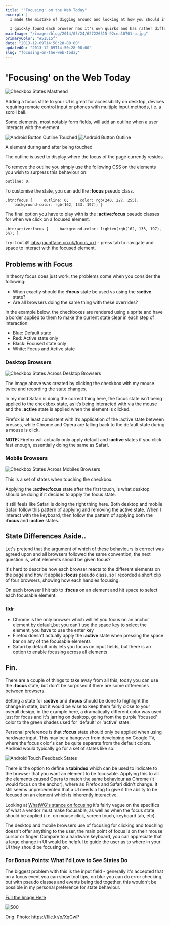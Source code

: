 ```yaml
---
title: "'Focusing' on the Web Today"
excerpt: |
  I made the mistake of digging around and looking at how you should implement focusing in a web app.
  
  I quickly found each browser has it's own quirks and has rather different behavior compared to focusing in Android.
mainImage: "/images/blog/2014/05/24/627226315-92cea10701-o.jpg"
primaryColor: "#51515f"
date: "2013-12-09T14:50:28-08:00"
updatedOn: "2013-12-09T14:50:28-08:00"
slug: "focusing-on-the-web-today"
---
```


# 'Focusing' on the Web Today 

![Checkbox States Masthead](/images/blog/2013/12/Checkbox-States-Masthead.png "360") 

Adding a focus state to your UI is great for accessibility on desktop, devices requiring remote control input or phones with multiple input methods, i.e. a scroll ball. 

Some elements, most notably form fields, will add an outline when a user interacts with the element. 

![Android Button Outline Touched](/images/blog/2013/12/Android-Button-Outline-Touched.png "500") ![Android Button Outline](/images/blog/2013/12/Android-Button-Outline.png "500")

A  element during and after being touched

The outline is used to display where the focus of the page currently resides. 

To remove the outline you simply use the following CSS on the elements you wish to surpress this behaviour on: 

`outline: 0;` 

To customise the state, you can add the **:focus** pseudo class. 

`.btn:focus {     outline: 0;     color: rgb(240, 227, 255);     background-color: rgb(162, 133, 197); }` 

The final option you have to play with is the **:active:focus** pseudo classes for when we click on a focused element. 

`.btn:active:focus {     background-color: lighten(rgb(162, 133, 197), 5%); }` 

Try it out @ [labs.gauntface.co.uk/focus_ux/](http://labs.gauntface.co.uk/focus_ux/) \- press tab to navigate and space to interact with the focused element. 

## Problems with Focus

In theory focus does just work, the problems come when you consider the following: 

  * When exactly should the **:focus** state be used vs using the **:active** state?
  * Are all browsers doing the same thing with these overrides?

In the example below, the checkboxes are rendered using a sprite and have a border applied to them to make the current state clear in each step of interaction: 

  * Blue: Default state
  * Red: Active state only
  * Black: Focused state only
  * White: Focus and Active state

### Desktop Browsers

![Checkbox States Across Desktop Browsers](/images/blog/2013/12/Checkbox-States-Desktop-Browsers.png "650") 

The image above was created by clicking the checkbox with my mouse twice and recording the state changes. 

In my mind Safari is doing the correct thing here, the focus state isn’t being applied to the checkbox state, as it’s being interacted with via the mouse and the **:active** state is applied when the element is clicked. 

Firefox is at least consistent with it’s application of the :active state between presses, while Chrome and Opera are falling back to the default state during a mouse is click. 

**NOTE:** Firefox will actually only apply default and **:active** states if you click fast enough, essentially doing the same as Safari. 

### Mobile Browsers

![Checkbox States Across Mobiles Browsers](/images/blog/2013/12/Checkbox-States-Mobiles-Browsers.png "650") 

This is a set of states when touching the checkbox. 

Applying the **:active:focus** state after the first touch, is what desktop should be doing if it decides to apply the focus state. 

It still feels like Safari is doing the right thing here. Both desktop and mobile Safari follow this pattern of applying and removing the active state. When I interact with the keyboard, then follow the pattern of applying both the **:focus** and **:active** states. 

## State Differences Aside..

Let's pretend that the argument of which of these behaviours is correct was agreed upon and all browsers followed the same convention, the next question is, what elements should be given focus? 

It's hard to describe how each browser reacts to the different elements on the page and how it applies **:focus** pseudo class, so I recorded a short clip of four browsers, showing how each handles focusing. 

On each browser I hit tab to **:focus** on an element and hit space to select each focusable element. 

### tldr

  * Chrome is the only browser which will let you focus on an anchor element by default,but you can't use the space key to select the element, you have to use the enter key
  * Firefox doesn't actually apply the **:active** state when pressing the space bar on any of the focusable elements
  * Safari by default only lets you focus on input fields, but there is an option to enable focusing across all elements

## Fin.

There are a couple of things to take away from all this, today you can use the **:focus** state, but don't be surprised if there are some differences between browsers. 

Setting a state for **:active** and **:focus** should be done to highlight the change in state, but it would be wise to keep them fairly close to your overall design, in the example here, a dramatically different color was used just for focus and it's jarring on desktop, going from the purple 'focused' color to the green shades used for 'default' or 'active' state. 

Personal preference is that **:focus** state should only be applied when using hardware input. This may be a hangover from developing on Google TV, where the focus color's can be quite separate from the default colors. Android would typically go for a set of states like so: 

![Android Touch Feedback States](/images/blog/2013/12/touch_feedback_states.png "750") 

There is the option to define a **tabindex** which can be used to indicate to the browser that you want an element to be focusable. Applying this to all the elements caused Opera to match the same behaviour as Chrome (it would focus on the anchor), where as Firefox and Safari didn't change. It still seems unprecedented that a UI needs a tag to give it the ability to be focused on an element which is inherently interactive. 

Looking at [WhatWG's stance on focusing](http://www.whatwg.org/specs/web-apps/current-work/multipage/editing.html#focus) it's fairly vague on the specifics of what a vendor must make focusable, as well as when the focus state should be applied (i.e. on mouse click, screen touch, keyboard tab, etc). 

The desktop and mobile browsers use of focusing for clicking and touching doesn't offer anything to the user, the main point of focus is on their mouse cursor or finger. Compare to a hardware keyboard, you can appreciate that a large change in UI would be helpful to guide the user as to where in your UI they should be focusing on. 

### For Bonus Points: What I'd Love to See States Do

The biggest problem with this is the input field - generally it's accepted that on a focus event you can show tool tips, on blur you can do error checking, but with pseudo classes and events being tied together, this wouldn't be possible in my personal preference for state behaviour.

[Full the Image Here](/images/blog/2013/12/User-Interactions-and-State-Changes.png)

![](/images/blog/2013/12/User-Interactions-and-State-Changes.png "500")

Orig. Photo: https://flic.kr/p/XqGwP